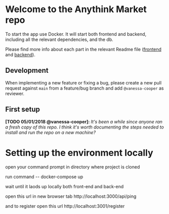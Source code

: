 # Welcome to the Anythink Market repo

To start the app use Docker. It will start both frontend and backend, including all the relevant dependencies, and the db.

Please find more info about each part in the relevant Readme file ([frontend](frontend/readme.md) and [backend](backend/README.md)).

## Development

When implementing a new feature or fixing a bug, please create a new pull request against `main` from a feature/bug branch and add `@vanessa-cooper` as reviewer.

## First setup

**[TODO 05/01/2018 @vanessa-cooper]:** _It's been a while since anyone ran a fresh copy of this repo. I think it's worth documenting the steps needed to install and run the repo on a new machine?_

# Setting up the environment locally

open your command prompt in directory where project is cloned

run command --   docker-compose up

wait until it laods up locally both front-end and back-end

open this url in new browser tab http://localhost:3000/api/ping

and to register open this url http://localhost:3001/register
